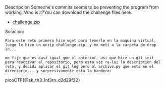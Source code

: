 Descripcion
Someone's commits seems to be preventing the program from working. Who is it?You can download the challenge files here:

- [challenge.zip](https://artifacts.picoctf.net/c_titan/156/challenge.zip)

Solucion:

	Para este reto primero hice wget para tenerlo en la maquina virtual, luego le hice un unzip challenge.zip, y me meti a la carpeta de drop in...

	me fije que es casi igual que el anterior, asi que hice un git init para reactivar el repositorio, pero esta vez re-lei la descripcion del reto, y decidi aplicar el git log pero al archivo.py que esta en el directorio... y sorpresivamente esta la bandera:

picoCTF{@sk_th3_1nt3rn_d2d29f22}